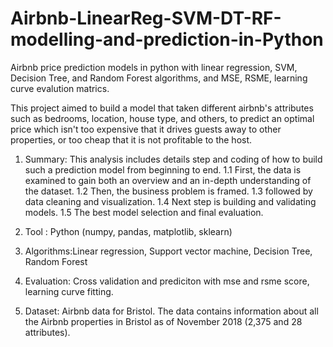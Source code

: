 # Airbnb-LinearReg-SVM-DT-RF-modelling-and-prediction-in-Python
Airbnb price prediction models in python with linear regression, SVM, Decision Tree, and Random Forest algorithms, and MSE, RSME, learning curve evalution matrics.


This project aimed to build a model that taken different airbnb's attributes such as bedrooms, location, house type, and others, to predict an optimal price which isn't too expensive that it drives guests away to other properties, or too cheap that it is not profitable to the host.


1. Summary: This analysis includes details step and coding of how to build such a prediction model from beginning to end. 
          1.1 First, the data is examined to gain both an overview and an in-depth understanding of the dataset. 
          1.2 Then, the business problem is framed.
          1.3 followed by data cleaning and visualization.
          1.4 Next step is building and validating models. 
          1.5 The best model selection and final evaluation.

2. Tool : Python (numpy, pandas, matplotlib, sklearn)

3. Algorithms:Linear regression, Support vector machine, Decision Tree, Random Forest

4. Evaluation: Cross validation and prediciton with mse and rsme score, learning curve fitting.

5. Dataset: 
Airbnb data for Bristol. The data contains information about all the Airbnb properties in Bristol as of November 2018 (2,375 and 28 attributes).


